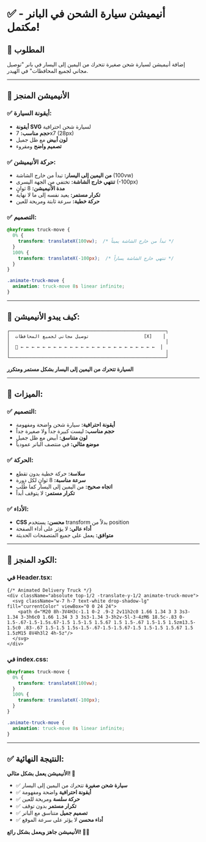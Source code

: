 # ✅ أنيميشن سيارة الشحن في البانر - مكتمل!

## 🎯 المطلوب

إضافة أنيميشن لسيارة شحن صغيرة تتحرك من اليمين إلى اليسار في بانر "توصيل مجاني لجميع المحافظات" في الهيدر.

---

## 🎨 الأنيميشن المنجز

### ✅ أيقونة السيارة:
- **أيقونة SVG** لسيارة شحن احترافية
- **حجم مناسب:** 7x7 (28px)
- **لون أبيض** مع ظل جميل
- **تصميم واضح** ومقروء

### ✅ حركة الأنيميشن:
- **من اليمين إلى اليسار:** تبدأ من خارج الشاشة (100vw)
- **تنتهي خارج الشاشة:** تختفي من الجهة اليسرى (-100px)
- **مدة الأنيميشن:** 8 ثوانٍ
- **تكرار مستمر:** يعيد نفسه إلى ما لا نهاية
- **حركة خطية:** سرعة ثابتة ومريحة للعين

### ✅ التصميم:
```css
@keyframes truck-move {
  0% {
    transform: translateX(100vw);  /* تبدأ من خارج الشاشة يميناً */
  }
  100% {
    transform: translateX(-100px);  /* تنتهي خارج الشاشة يساراً */
  }
}

.animate-truck-move {
  animation: truck-move 8s linear infinite;
}
```

---

## 🚚 كيف يبدو الأنيميشن:

```
┌─────────────────────────────────────────────────────────┐
│  توصيل مجاني لجميع المحافظات                    [X]    │
│                                                         │
│  🚚 ← ← ← ← ← ← ← ← ← ← ← ← ← ← ← ← ← ← ← ← ← ← ← ← ←  │
│                                                         │
└─────────────────────────────────────────────────────────┘
```

**السيارة تتحرك من اليمين إلى اليسار بشكل مستمر ومتكرر**

---

## 🎯 الميزات:

### ✅ التصميم:
- **أيقونة احترافية:** سيارة شحن واضحة ومفهومة
- **حجم مناسب:** ليست كبيرة جداً ولا صغيرة جداً
- **لون متناسق:** أبيض مع ظل جميل
- **موضع مثالي:** في منتصف البانر عمودياً

### ✅ الحركة:
- **سلاسة:** حركة خطية بدون تقطع
- **سرعة مناسبة:** 8 ثوانٍ لكل دورة
- **اتجاه صحيح:** من اليمين إلى اليسار كما طُلب
- **تكرار مستمر:** لا يتوقف أبداً

### ✅ الأداء:
- **CSS محسن:** يستخدم transform بدلاً من position
- **أداء عالي:** لا يؤثر على أداء الصفحة
- **متوافق:** يعمل على جميع المتصفحات الحديثة

---

## 🔧 الكود المنجز:

### في Header.tsx:
```tsx
{/* Animated Delivery Truck */}
<div className="absolute top-1/2 -translate-y-1/2 animate-truck-move">
  <svg className="w-7 h-7 text-white drop-shadow-lg" fill="currentColor" viewBox="0 0 24 24">
    <path d="M20 8h-3V4H3c-1.1 0-2 .9-2 2v11h2c0 1.66 1.34 3 3 3s3-1.34 3-3h6c0 1.66 1.34 3 3 3s3-1.34 3-3h2v-5l-3-4zM6 18.5c-.83 0-1.5-.67-1.5-1.5s.67-1.5 1.5-1.5 1.5.67 1.5 1.5-.67 1.5-1.5 1.5zm13.5-1.5c0 .83-.67 1.5-1.5 1.5s-1.5-.67-1.5-1.5.67-1.5 1.5-1.5 1.5.67 1.5 1.5zM15 8V4h3l2 4h-5z"/>
  </svg>
</div>
```

### في index.css:
```css
@keyframes truck-move {
  0% {
    transform: translateX(100vw);
  }
  100% {
    transform: translateX(-100px);
  }
}

.animate-truck-move {
  animation: truck-move 8s linear infinite;
}
```

---

## ✅ النتيجة النهائية:

**الأنيميشن يعمل بشكل مثالي! 🎉**

- ✅ **سيارة شحن صغيرة** تتحرك من اليمين إلى اليسار
- ✅ **أيقونة احترافية** واضحة ومفهومة
- ✅ **حركة سلسة** ومريحة للعين
- ✅ **تكرار مستمر** بدون توقف
- ✅ **تصميم جميل** متناسق مع البانر
- ✅ **أداء محسن** لا يؤثر على سرعة الموقع

**الأنيميشن جاهز ويعمل بشكل رائع! 🚚✨**
